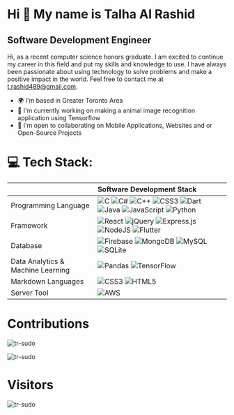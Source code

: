 Hi 👋 My name is Talha Al Rashid
================================

Software Development Engineer
-----------------------------

Hi, as a recent computer science honors graduate. I am excited to continue my career in this field and put my skills and knowledge to use. I have always been passionate about using technology to solve problems and make a positive impact in the world. Feel free to contact me at t.rashid489@gmail.com.  

* 🌍  I'm based in Greater Toronto Area
* 📖  I'm currently working on making a animal image recognition application using Tensorflow 
* 🤝  I'm open to collaborating on Mobile Applications, Websites and or Open-Source Projects

# 💻 Tech Stack:

| | Software Development Stack  |
| :---   | :--- |
| Programming Language |![C](https://img.shields.io/badge/c-%2300599C.svg?style=plastic&logo=c&logoColor=white) ![C#](https://img.shields.io/badge/c%23-%23239120.svg?style=plastic&logo=c-sharp&logoColor=white) ![C++](https://img.shields.io/badge/c++-%2300599C.svg?style=plastic&logo=c%2B%2B&logoColor=white) ![CSS3](https://img.shields.io/badge/css3-%231572B6.svg?style=plastic&logo=css3&logoColor=white) ![Dart](https://img.shields.io/badge/dart-%230175C2.svg?style=plastic&logo=dart&logoColor=white) ![Java](https://img.shields.io/badge/java-%23ED8B00.svg?style=plastic&logo=java&logoColor=white) ![JavaScript](https://img.shields.io/badge/javascript-%23323330.svg?style=plastic&logo=javascript&logoColor=%23F7DF1E) ![Python](https://img.shields.io/badge/python-3670A0?style=plastic&logo=python&logoColor=ffdd54)|
| Framework | ![React](https://img.shields.io/badge/react-%2320232a.svg?style=plastic&logo=react&logoColor=%2361DAFB) ![jQuery](https://img.shields.io/badge/jquery-%230769AD.svg?style=plastic&logo=jquery&logoColor=white) ![Express.js](https://img.shields.io/badge/express.js-%23404d59.svg?style=plastic&logo=express&logoColor=%2361DAFB) ![NodeJS](https://img.shields.io/badge/node.js-6DA55F?style=plastic&logo=node.js&logoColor=white) ![Flutter](https://img.shields.io/badge/Flutter-%2302569B.svg?style=plastic&logo=Flutter&logoColor=white)|
| Database | ![Firebase](https://img.shields.io/badge/firebase-%23039BE5.svg?style=plastic&logo=firebase)  ![MongoDB](https://img.shields.io/badge/MongoDB-%234ea94b.svg?style=plastic&logo=mongodb&logoColor=white) ![MySQL](https://img.shields.io/badge/mysql-%2300f.svg?style=plastic&logo=mysql&logoColor=white) ![SQLite](https://img.shields.io/badge/sqlite-%2307405e.svg?style=plastic&logo=sqlite&logoColor=white)|
| Data Analytics & Machine Learning | ![Pandas](https://img.shields.io/badge/pandas-%23150458.svg?style=plastic&logo=pandas&logoColor=white) ![TensorFlow](https://img.shields.io/badge/TensorFlow-%23FF6F00.svg?style=plastic&logo=TensorFlow&logoColor=white)|
| Markdown Languages |![CSS3](https://img.shields.io/badge/css3-%231572B6.svg?style=plastic&logo=css3&logoColor=white) ![HTML5](https://img.shields.io/badge/html5-%23E34F26.svg?style=plastic&logo=html5&logoColor=white)|
| Server Tool | ![AWS](https://img.shields.io/badge/AWS-%23FF9900.svg?style=plastic&logo=amazon-aws&logoColor=white)|


# Contributions 
<p><img src="https://github-readme-streak-stats.herokuapp.com/?user=tr-sudo" alt="tr-sudo" /></p>
<p><img src="https://github-readme-stats-black-eta.vercel.app/api/top-langs?username=tr-sudo&show_icons=true&locale=en&layout=compact" alt="tr-sudo" background-color="black" /></p>

# Visitors 
<p><img align="left" src="https://komarev.com/ghpvc/?username=tr-sudo&style=plastic" alt="tr-sudo" /></p>


              
